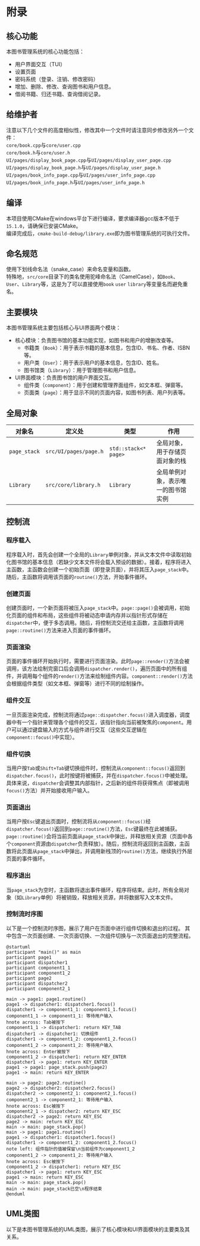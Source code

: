 # 附录

## 核心功能
本图书管理系统的核心功能包括：
- 用户界面交互（TUI）
- 设置页面
- 密码系统（登录、注销、修改密码）
- 增加、删除、修改、查询图书和用户信息。
- 借阅书籍、归还书籍、查询借阅记录。

## 给维护者  
注意以下几个文件的高度相似性，修改其中一个文件时请注意同步修改另外一个文件：  
`core/book.cpp`与`core/user.cpp`  
`core/book.h`与`core/user.h`  
`UI/pages/display_book_page.cpp`与`UI/pages/display_user_page.cpp`  
`UI/pages/display_book_page.h`与`UI/pages/display_user_page.h`  
`UI/pages/book_info_page.cpp`与`UI/pages/user_info_page.cpp`  
`UI/pages/book_info_page.h`与`UI/pages/user_info_page.h`  

## 编译
本项目使用CMake在windows平台下进行编译，要求编译器gcc版本不低于`15.1.0`，请确保已安装CMake。  
编译完成后，`cmake-build-debug/library.exe`即为图书管理系统的可执行文件。  

## 命名规范
使用下划线命名法（snake_case）来命名变量和函数。  
特殊地，`src/core`目录下的类名使用驼峰命名法（CamelCase），如`Book`、`User`、`Library`等，这是为了可以直接使用`book` `user` `library`等变量名而避免重名。  

## 主要模块
本图书管理系统主要包括核心与UI界面两个模块：  
- 核心模块：负责图书馆的基本功能实现，如图书和用户的增删改查等。  
  - 书籍类（`Book`）：用于表示书籍的基本信息，包含ID、书名、作者、ISBN等。  
  - 用户类（`User`）：用于表示用户的基本信息，包含ID、姓名。  
  - 图书馆类（`Library`）：用于管理图书和用户信息。  
- UI界面模块：负责图书馆的用户界面交互。  
  - 组件类（`component`）：用于创建和管理界面组件，如文本框、弹窗等。  
  - 页面类（`page`）：用于显示不同的页面内容，如图书列表、用户列表等。  

## 全局对象
| 对象名          | 定义处                   | 类型                   | 作用                |
|--------------|-----------------------|----------------------|-------------------|
| `page_stack` | `src/UI/pages/page.h` | `std::stack<* page>` | 全局对象，用于存储页面对象的栈   |
| `Library`    | `src/core/library.h`  | `Library`            | 全局单例对象，表示唯一的图书馆实例 |

## 控制流
### 程序载入
程序载入时，首先会创建一个全局的`Library`单例对象，并从文本文件中读取初始化图书馆的基本信息（若缺少文本文件将会载入预设的数据）。接着，程序将进入主函数，主函数会创建一个初始页面（即登录页面），并将其压入`page_stack`中。随后，主函数将调用该页面的`routine()`方法，开始事件循环。
### 创建页面
创建页面时，一个新页面将被压入`page_stack`中。`page::page()`会被调用，初始化页面的组件和布局，这些组件将被动态申请内存并以指针形式存储在`dispatcher`中，便于多态调用。随后，将控制流交还给主函数，主函数将调用`page::routine()`方法来进入页面的事件循环。
### 页面渲染
页面的事件循环开始执行时，需要进行页面渲染。此时`page::render()`方法会被调用，该方法绘制完窗口后会调用`dispatcher.render()`，遍历页面中的所有组件，并调用每个组件的`render()`方法来绘制组件内容。`component::render()`方法会根据组件类型（如文本框、弹窗等）进行不同的绘制操作。
### 组件交互
一旦页面渲染完成，控制流将通过`page::dispatcher.focus()`进入调度器，调度器中有一个指针来管理各个组件的交互，该指针指向当前被聚焦的`component`。用户可以通过键盘输入的方式与组件进行交互（这些交互逻辑在`component::focus()`中实现）。
### 组件切换
当用户按`Tab`或`Shift+Tab`键切换组件时，控制流从`component::focus()`返回到`dispatcher.focus()`，此时按键将被捕获，并在`dispatcher.focus()`中被处理。具体来说，`dispatcher`会调整其内部指针，之后新的组件将获得焦点（即被调用`focus()`方法）并开始接收用户输入。
### 页面退出
当用户按`Esc`键退出页面时，控制流将从`component::focus()`经`dispatcher.focus()`返回到`page::routine()`方法，`Esc`键最终在此被捕获。`page::routine()`会将当前页面从`page_stack`中弹出，并释放相关资源（页面中各个`component`资源由`dispatcher`负责释放）。随后，控制流将返回到主函数，主函数将此页面从`page_stack`中弹出，并调用新栈顶的`routine()`方法，继续执行外层页面的事件循环。
### 程序退出
当`page_stack`为空时，主函数将退出事件循环，程序将结束。此时，所有全局对象（如`Library`单例）将被销毁，释放相关资源，并将数据写入文本文件。

### 控制流时序图
以下是一个控制流时序图，展示了用户在页面中进行组件切换和退出的过程。
其中包含一次页面创建、一次页面切换、一次组件切换与一次页面退出的完整流程。
```plantuml
@startuml
participant "main()" as main
participant page1
participant dispatcher1
participant component1_1
participant component1_2 
participant page2
participant dispatcher2
participant component2_1

main -> page1: page1.routine()
page1 -> dispatcher1: dispatcher1.focus()
dispatcher1 -> component1_1: component1_1.focus()
component1_1 -> component1_1: 等待用户输入
hnote across: Tab被按下
component1_1 -> dispatcher1: return KEY_TAB
dispatcher1 -> dispatcher1: 切换组件
dispatcher1 -> component1_2: component1_2.focus()
component1_2 -> component1_2: 等待用户输入
hnote across: Enter被按下
component1_2 -> dispatcher1: return KEY_ENTER
dispatcher1 -> page1: return KEY_ENTER
page1 -> page1: page_stack.push(page2)
page1 -> main: return KEY_ENTER

main -> page2: page2.routine()
page2 -> dispatcher2: dispatcher2.focus()
dispatcher2 -> component2_1: component2_1.focus()
component2_1 -> component2_1: 等待用户输入
hnote across: Esc被按下
component2_1 -> dispatcher2: return KEY_ESC
dispatcher2 -> page2: return KEY_ESC
page2 -> main: return KEY_ESC
main -> main: page_stack.pop()
main -> page1: page1.routine()
page1 -> dispatcher1: dispatcher1.focus()
dispatcher1 -> component1_2: component1_2.focus()
note left: 组件指针的值被保留\n当前组件为component1_2
component1_2 -> component1_2: 等待用户输入
hnote across: Esc被按下
component1_2 -> dispatcher1: return KEY_ESC
dispatcher1 -> page1: return KEY_ESC
page1 -> main: return KEY_ESC
main -> main: page_stack.pop()
main -> main: page_stack已空\n程序结束
@enduml
```

## UML类图
以下是本图书管理系统的UML类图，展示了核心模块和UI界面模块的主要类及其关系。

<div style="page-break-after: always;"></div>
<div style="transform: rotate(90deg); position: relative; top: 300px;">

```plantuml
@startuml

scale 0.7

package core {
  class Book {
    +id: std::string
    +name: std::string
    +author: std::string
    +isbn: std::string
    +pub_year: std::string
    +possessor: std::optional<std::string>
    +borrow(user_id: std::string&&)
    +return_book()
  }
  
  class User {
    +id: std::string
    +name: std::string
    +add_borrow_record(book_id: std::string&&)
    +remove_borrow_record(book_id: const std::string&)
  }
  
  class Library {
    -books: std::unordered_map<std::string, Book>
    -users: std::unordered_map<std::string, User>
    +clear()
    +reset()
    +add_book(book: Book&&)
    +add_user(user: User&&)
    +delete_book(book_id: const std::string&)
    +delete_user(user_id: const std::string&)
    +borrow_book(book_id: std::string, user_id: std::string)
    +return_book(book_id: const std::string&, user_id: const std::string&)
    +get_instance(): Library&
  }
  
  User --* Library
  Book --* Library
}

package UI {
  abstract component {
    #x: short
    #y: short
    #height: short
    #width: short
    {abstract} +render()
    {abstract} +focus()
  }

  class component_dispatcher {
    -current_active: size_t
    -components: std::vector<component *>
    +render()
    +focus()
  }

  abstract basic_page {
    #dispatcher: component_dispatcher
    {abstract} +render()
    {abstract} +routine()
  } 

  abstract page<Config> {
    #dispatcher: component_dispatcher
    {abstract} +render()
    {abstract} +routine()
  }
  
  protocol page_config {
    {static} +screen: std::string_view
    {static} +title: std::optional<std::string_view>
    {static} +hint_message: std::optional<std::string_view>
  }
  
  struct log_in_page_config {
    {static} +screen: std::string_view
    {static} +title: std::optional<std::string_view>
    {static} +hint_message: std::optional<std::string_view>
  }
  
  abstract "page<log_in_page_config>" as log_in_page_base {
    #dispatcher: component_dispatcher
    {abstract} +render()
    {abstract} +routine()
  }
  
  class login_page {
    #dispatcher: component_dispatcher
    +render()
    +routine()
  }
  
  struct user_info_page_config {
    {static} +screen: std::string_view
    {static} +title: std::optional<std::string_view>
    {static} +hint_message: std::optional<std::string_view>
  }

  abstract "page<user_info_page_config>" as user_info_page_base {
    #dispatcher: component_dispatcher
    {abstract} +render()
    {abstract} +routine()
  }
  
  class user_info_page {
    #dispatcher: component_dispatcher
    +render()
    +routine()
  }
  
  page_config <.. log_in_page_config
  log_in_page_config --* log_in_page_base
  basic_page <-- log_in_page_base
  log_in_page_base <-- login_page
  
  page_config <.. user_info_page_config
  user_info_page_config --* user_info_page_base
  basic_page <-- user_info_page_base
  user_info_page_base <-- user_info_page
  
  component_dispatcher --* basic_page
  component --* component_dispatcher
  
  note right of basic_page: 这个类还有很多子类，\n继承关系都是类似的，\n为简洁性不一一列出。
}

@enduml
```

</div>